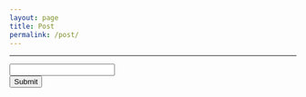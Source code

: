 ```yaml
---
layout: page
title: Post
permalink: /post/
---
```


---
<input type="text" id="title">
<div id="editor"></div>
<input type="submit" onclick="onSubmit(event)">

<link rel="stylesheet" href="{{ site.baseurl | prepend: site.url }}/assets/toastui/toastui-editor.min.css">
<script src="{{ site.baseurl | prepend: site.url }}//assets/toastui/toastui-editor-all.min.js"></script>

<script>
    
    const editorDiv = document.querySelector("#editor");

    const Editor = toastui.Editor;

    const editor = new Editor({
        el: editorDiv,
        height:"600px",
        initialEditType: "markdown",
        previewStyle: "vertical"
    });
        
    const toBase64 = file => new Promise((resolve, reject) => {
        const reader = new FileReader();
        reader.readAsDataURL(file);
        reader.onload = () => {
            resolve(reader.result);
            console.log(reader);
            localStorage.setItem("file", reader.result);    
        }
        reader.onerror = error => reject(error);
    });

    const onSubmit = async (event) => {
        event.preventDefault();

        const token = atob("{{ site:token }}");

        const markdown = editor.getMarkdown();

        const title = document.querySelector("#title").value;
        const date = new Date();
        
        // const categories = document.querySelector("#categories").value;
        // const tags = document.querySelector("#tags").value;
        const dateString = date.toISOString().substr(0, 10);
        const dateTimeString = date.toISOString().substr(0, 19).replace("T", " ");
        const timezoneOffset = date.getTimezoneOffset() / 60 * 100 * (-1);
        const timezoneSign = Math.sign(timezoneOffset) >= 0 ? "+" : "-";
        
        const timezone = timezoneSign + ("0" + timezoneOffset.toString().replace("+","").replace("-","").replace(".", "")).slice(-4);
        const fileName = `${dateString}-${title}.markdown`;

        let description = "";
        description += "---" + "\n";
        description += "layout: post" + "\n";
        description += "title: " + title + "\n";
        description += "date: " + dateTimeString + " " + timezone + "\n";
        // description += "categories: " + categories + "\n";
        // description += "tags: " + tags + "\n";
        description += "---" + "\n"

        // ---
        // layout: post
        // title:  "test"
        // date:   2021-09-29 22:24:36 +0900
        // categories: jekyll update
        // tags: ex1 ex2
        // ---

        console.log(description + markdown);
        const blob = new Blob([description + markdown], { type : "text/plain;charset=utf-8" });
        
        await toBase64(blob);
        const dataURI = localStorage.getItem("file");
        const content = dataURI.split(',')[1];

        console.log(content);

        const parameters = {
            message: fileName + " Upload",
            content: content,
        }
        await fetch("https://api.github.com/repos/tkddbs2468/blog/contents/_post/" + fileName, {
            method: "PUT",
            headers: {
                "Accept" : "application/vnd.github.v3+json",
                "Authorization" : "token " + token
            },
            body: JSON.stringify(parameters)
        })
        .then(response => response.json())
        .then(data => {
            console.log(data);
        })
        .catch(error => console.log(error));

        // fetch("https://api.github.com/repos/tkddbs2468/blog/contents/_posts", {
        //     method: "GET",
        //     headers: {
        //         "Accept" : "application/vnd.github.v3+json",
        //         "Authorization" : "token " + token
        //     },
        // })
        // .then(response => response.json())
        // .then(data => {
        //     console.log(data);
        // })
        // .catch(error => console.log(error));
    }

</script>